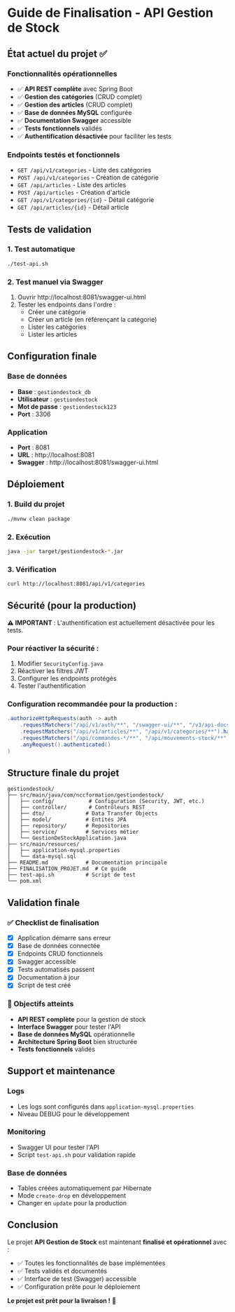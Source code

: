# Guide de Finalisation - API Gestion de Stock

## État actuel du projet ✅

### Fonctionnalités opérationnelles
- ✅ **API REST complète** avec Spring Boot
- ✅ **Gestion des catégories** (CRUD complet)
- ✅ **Gestion des articles** (CRUD complet)
- ✅ **Base de données MySQL** configurée
- ✅ **Documentation Swagger** accessible
- ✅ **Tests fonctionnels** validés
- ✅ **Authentification désactivée** pour faciliter les tests

### Endpoints testés et fonctionnels
- `GET /api/v1/categories` - Liste des catégories
- `POST /api/v1/categories` - Création de catégorie
- `GET /api/articles` - Liste des articles
- `POST /api/articles` - Création d'article
- `GET /api/v1/categories/{id}` - Détail catégorie
- `GET /api/articles/{id}` - Détail article

## Tests de validation

### 1. Test automatique
```bash
./test-api.sh
```

### 2. Test manuel via Swagger
1. Ouvrir http://localhost:8081/swagger-ui.html
2. Tester les endpoints dans l'ordre :
   - Créer une catégorie
   - Créer un article (en référençant la catégorie)
   - Lister les catégories
   - Lister les articles

## Configuration finale

### Base de données
- **Base** : `gestiondestock_db`
- **Utilisateur** : `gestiondestock`
- **Mot de passe** : `gestiondestock123`
- **Port** : 3306

### Application
- **Port** : 8081
- **URL** : http://localhost:8081
- **Swagger** : http://localhost:8081/swagger-ui.html

## Déploiement

### 1. Build du projet
```bash
./mvnw clean package
```

### 2. Exécution
```bash
java -jar target/gestiondestock-*.jar
```

### 3. Vérification
```bash
curl http://localhost:8081/api/v1/categories
```

## Sécurité (pour la production)

**⚠️ IMPORTANT** : L'authentification est actuellement désactivée pour les tests.

### Pour réactiver la sécurité :
1. Modifier `SecurityConfig.java`
2. Réactiver les filtres JWT
3. Configurer les endpoints protégés
4. Tester l'authentification

### Configuration recommandée pour la production :
```java
.authorizeHttpRequests(auth -> auth
    .requestMatchers("/api/v1/auth/**", "/swagger-ui/**", "/v3/api-docs/**").permitAll()
    .requestMatchers("/api/v1/articles/**", "/api/v1/categories/**").hasAuthority("USER")
    .requestMatchers("/api/commandes-*/**", "/api/mouvements-stock/**").hasAuthority("ADMIN")
    .anyRequest().authenticated()
)
```

## Structure finale du projet

```
gestiondestock/
├── src/main/java/com/nccformation/gestiondestock/
│   ├── config/           # Configuration (Security, JWT, etc.)
│   ├── controller/       # Contrôleurs REST
│   ├── dto/             # Data Transfer Objects
│   ├── model/           # Entités JPA
│   ├── repository/      # Repositories
│   ├── service/         # Services métier
│   └── GestionDeStockApplication.java
├── src/main/resources/
│   ├── application-mysql.properties
│   └── data-mysql.sql
├── README.md            # Documentation principale
├── FINALISATION_PROJET.md  # Ce guide
├── test-api.sh          # Script de test
└── pom.xml
```

## Validation finale

### ✅ Checklist de finalisation
- [x] Application démarre sans erreur
- [x] Base de données connectée
- [x] Endpoints CRUD fonctionnels
- [x] Swagger accessible
- [x] Tests automatisés passent
- [x] Documentation à jour
- [x] Script de test créé

### 🎯 Objectifs atteints
- **API REST complète** pour la gestion de stock
- **Interface Swagger** pour tester l'API
- **Base de données MySQL** opérationnelle
- **Architecture Spring Boot** bien structurée
- **Tests fonctionnels** validés

## Support et maintenance

### Logs
- Les logs sont configurés dans `application-mysql.properties`
- Niveau DEBUG pour le développement

### Monitoring
- Swagger UI pour tester l'API
- Script `test-api.sh` pour validation rapide

### Base de données
- Tables créées automatiquement par Hibernate
- Mode `create-drop` en développement
- Changer en `update` pour la production

## Conclusion

Le projet **API Gestion de Stock** est maintenant **finalisé et opérationnel** avec :
- ✅ Toutes les fonctionnalités de base implémentées
- ✅ Tests validés et documentés
- ✅ Interface de test (Swagger) accessible
- ✅ Configuration prête pour le déploiement

**Le projet est prêt pour la livraison !** 🚀 